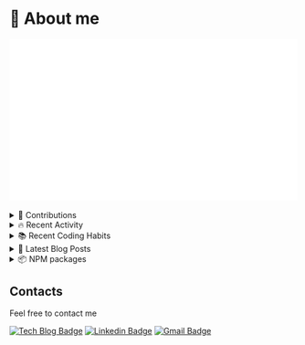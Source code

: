 # 💬 About me

![](https://github.com/jopemachine/jopemachine/blob/master/metrics/base.svg)

<details>
<summary>🦄 Contributions</summary>

![](https://github.com/jopemachine/jopemachine/blob/master/metrics/notable.svg)

- [👀 See this page for details](https://transparent-petalite-9c2.notion.site/df61758c0fb24bae86e8f4017ec1f8fb?v=a8c98280245544419ef8b81972bd30fe)

</details>

<details>
<summary>🔥 Recent Activity</summary>

![](https://github.com/jopemachine/jopemachine/blob/master/metrics/activity.svg)

- [👀 See this page for details](https://gitstalk.netlify.app/jopemachine)

</details>

<details>
<summary>📚 Recent Coding Habits</summary>

![](https://github.com/jopemachine/jopemachine/blob/master/metrics/habits.svg)

</details>

<details>

<summary>📑 Latest Blog Posts</summary>

[![](https://github.com/jopemachine/jopemachine/blob/master/metrics/rss.svg)](https://jopemachine.github.io/)

</details>

<details>

<summary>📦 NPM packages</summary>

- [👀 See this page for details](https://github.com/jopemachine/npm-stats)

</details>

<!-- ![](https://github-readme-stats.vercel.app/api?username=jopemachine&count_private=true&show_icons=true)-->

## Contacts

Feel free to contact me

[![Tech Blog Badge](http://img.shields.io/badge/-Tech%20blog-black?style=flat-square&logo=github&link=https://jopemachine.github.io/)](https://jopemachine.github.io/)
[![Linkedin Badge](https://img.shields.io/badge/-LinkedIn-blue?style=flat-square&logo=Linkedin&logoColor=white&link=https://www.linkedin.com/in/gyu-bong-lee-a1a76b197/)](https://www.linkedin.com/in/gyu-bong-lee-a1a76b197/)
[![Gmail Badge](https://img.shields.io/badge/Gmail-d14836?style=flat-square&logo=Gmail&logoColor=white&link=mailto:jopemachine@gmail.com)](mailto:jopemachine@gmail.com) 
